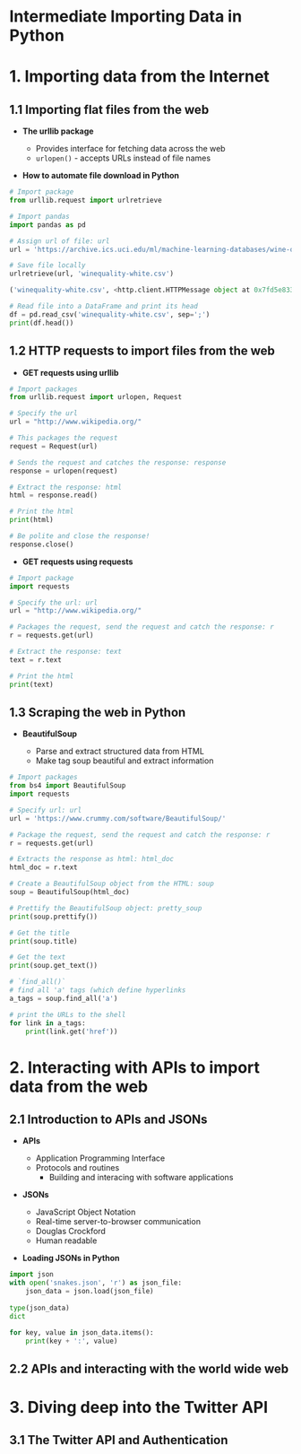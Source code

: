 Intermediate Importing Data in Python
=====================================

# 1. Importing data from the Internet

## 1.1 Importing flat files from the web

* **The urllib package**

	* Provides interface for fetching data across the web
	* `urlopen()` - accepts URLs instead of file names

* **How to automate file download in Python**

```python
# Import package
from urllib.request import urlretrieve

# Import pandas
import pandas as pd

# Assign url of file: url
url = 'https://archive.ics.uci.edu/ml/machine-learning-databases/wine-quality/winequality-white.csv'

# Save file locally
urlretrieve(url, 'winequality-white.csv')

('winequality-white.csv', <http.client.HTTPMessage object at 0x7fd5e8335f40>)

# Read file into a DataFrame and print its head
df = pd.read_csv('winequality-white.csv', sep=';')
print(df.head())
```

## 1.2 HTTP requests to import files from the web

* **GET requests using urllib**

```python
# Import packages
from urllib.request import urlopen, Request

# Specify the url
url = "http://www.wikipedia.org/"

# This packages the request
request = Request(url)

# Sends the request and catches the response: response
response = urlopen(request)

# Extract the response: html
html = response.read()

# Print the html
print(html)

# Be polite and close the response!
response.close()
```

* **GET requests using requests**

```python
# Import package
import requests

# Specify the url: url
url = "http://www.wikipedia.org/"

# Packages the request, send the request and catch the response: r
r = requests.get(url)

# Extract the response: text
text = r.text

# Print the html
print(text)
```

## 1.3 Scraping the web in Python

* **BeautifulSoup**

	* Parse and extract structured data from HTML
	* Make tag soup beautiful and extract information

```python
# Import packages
from bs4 import BeautifulSoup
import requests

# Specify url: url
url = 'https://www.crummy.com/software/BeautifulSoup/'

# Package the request, send the request and catch the response: r
r = requests.get(url)

# Extracts the response as html: html_doc
html_doc = r.text

# Create a BeautifulSoup object from the HTML: soup
soup = BeautifulSoup(html_doc)

# Prettify the BeautifulSoup object: pretty_soup
print(soup.prettify())

# Get the title
print(soup.title)

# Get the text
print(soup.get_text())

# `find_all()`
# find all 'a' tags (which define hyperlinks
a_tags = soup.find_all('a')

# print the URLs to the shell
for link in a_tags:
	print(link.get('href'))
```

# 2. Interacting with APIs to import data from the web

## 2.1 Introduction to APIs and JSONs

* **APIs**

	* Application Programming Interface
	* Protocols and routines
		* Building and interacing with software applications

* **JSONs**

	* JavaScript Object Notation
	* Real-time server-to-browser communication
	* Douglas Crockford
	* Human readable

* **Loading JSONs in Python**

```python
import json
with open('snakes.json', 'r') as json_file:
	json_data = json.load(json_file)
	
type(json_data)
dict

for key, value in json_data.items():
	print(key + ':', value)
```








## 2.2 APIs and interacting with the world wide web








# 3. Diving deep into the Twitter API

## 3.1 The Twitter API and Authentication











